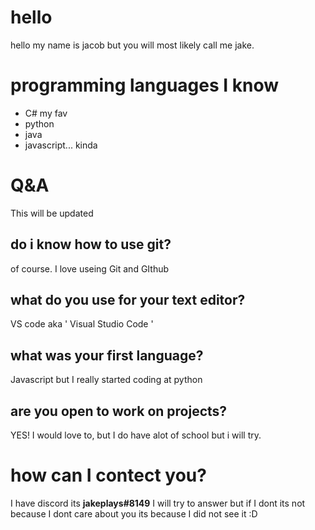 # hello

hello my name is jacob but you will most likely call me jake. 

# programming languages I know

* C# my fav
* python
* java
* javascript... kinda

# Q&A
This will be updated
## do i know how to use git?
of course. I love useing Git and GIthub

## what do you use for your text editor?
VS code aka ' Visual Studio Code '

## what was your first language?
Javascript but I really started coding at python

## are you open to work on projects?
YES! I would love to, but I do have alot of school but i will try.

# how can I contect you?
I have discord its **jakeplays#8149** I will try to answer but if I dont its not because I dont care about you its because I did not see it :D

<!---
JakeTheDev0000/JakeTheDev0000 is a ✨ special ✨ repository because its `README.md` (this file) appears on your GitHub profile.
You can click the Preview link to take a look at your changes.
--->
